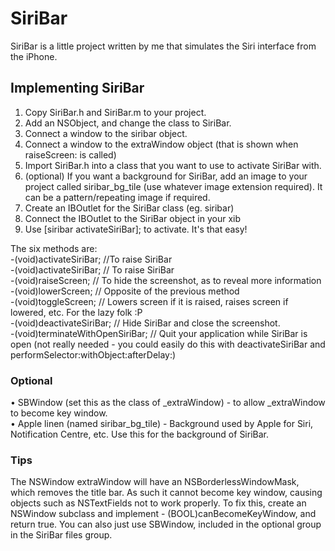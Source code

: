 # SiriBar #

SiriBar is a little project written by me that simulates the Siri interface from the iPhone.

## Implementing SiriBar ##

1. Copy SiriBar.h and SiriBar.m to your project.
2. Add an NSObject, and change the class to SiriBar.
3. Connect a window to the siribar object.
4. Connect a window to the extraWindow object (that is shown when raiseScreen: is called)
5. Import SiriBar.h into a class that you want to use to activate SiriBar with.
6. (optional) If you want a background for SiriBar, add an image to your project called siribar_bg_tile (use whatever image extension required). It can be a pattern/repeating image if required.
7. Create an IBOutlet for the SiriBar class (eg. siribar)
8. Connect the IBOutlet to the SiriBar object in your xib
9. Use [siribar activateSiriBar]; to activate.
It's that easy!

The six methods are:  
-(void)activateSiriBar; //To raise SiriBar  
-(void)activateSiriBar; // To raise SiriBar  
-(void)raiseScreen; // To hide the screenshot, as to reveal more information  
-(void)lowerScreen; // Opposite of the previous method  
-(void)toggleScreen; // Lowers screen if it is raised, raises screen if lowered, etc. For the lazy folk :P  
-(void)deactivateSiriBar; // Hide SiriBar and close the screenshot.  
-(void)terminateWithOpenSiriBar; // Quit your application while SiriBar is open (not really needed - you could easily do this with deactivateSiriBar and performSelector:withObject:afterDelay:)  
  
### Optional ###
• SBWindow (set this as the class of _extraWindow) - to allow _extraWindow to become key window.  
• Apple linen (named siribar_bg_tile) - Background used by Apple for Siri, Notification Centre, etc. Use this for the background of SiriBar.  
  
### Tips ###
The NSWindow extraWindow will have an NSBorderlessWindowMask, which removes the title bar. As such it cannot become key window, causing objects such as NSTextFields not to work properly. To fix this, create an NSWindow subclass and implement - (BOOL)canBecomeKeyWindow, and return true. You can also just use SBWindow, included in the optional group in the SiriBar files group.